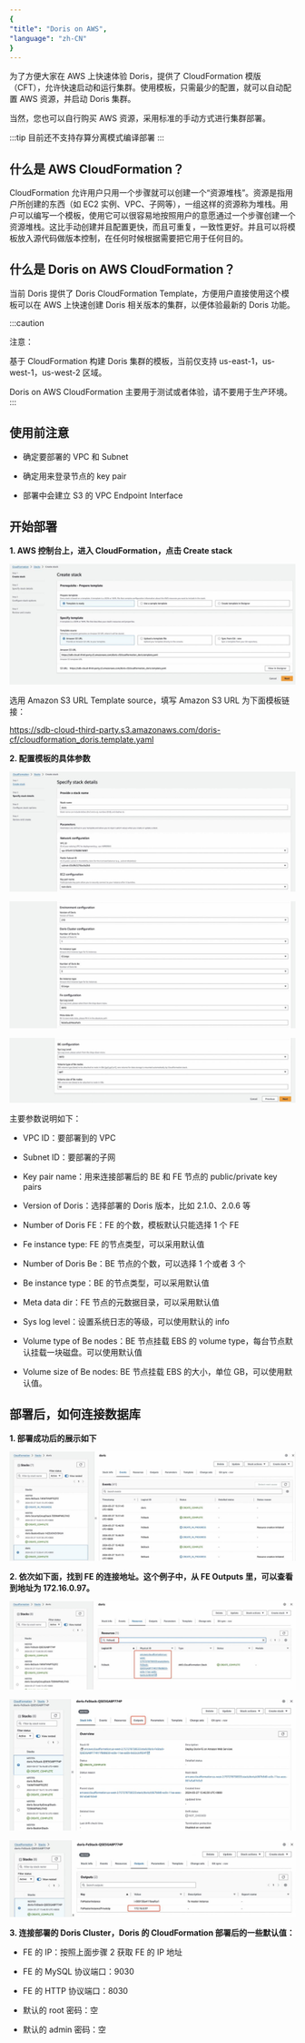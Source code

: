 ```yaml
---
{
"title": "Doris on AWS",
"language": "zh-CN"
}
---
```


为了方便大家在 AWS 上快速体验 Doris，提供了 CloudFormation 模版（CFT），允许快速启动和运行集群。使用模板，只需最少的配置，就可以自动配置 AWS 资源，并启动 Doris 集群。

当然，您也可以自行购买 AWS 资源，采用标准的手动方式进行集群部署。

:::tip
目前还不支持存算分离模式编译部署
:::

## 什么是 AWS CloudFormation？

CloudFormation 允许用户只用一个步骤就可以创建一个“资源堆栈”。资源是指用户所创建的东西（如 EC2 实例、VPC、子网等），一组这样的资源称为堆栈。用户可以编写一个模板，使用它可以很容易地按照用户的意愿通过一个步骤创建一个资源堆栈。这比手动创建并且配置更快，而且可重复，一致性更好。并且可以将模板放入源代码做版本控制，在任何时候根据需要把它用于任何目的。

## 什么是 Doris on AWS CloudFormation？

当前 Doris 提供了 Doris CloudFormation Template，方便用户直接使用这个模板可以在 AWS 上快速创建 Doris 相关版本的集群，以便体验最新的 Doris 功能。

:::caution

注意：

基于 CloudFormation 构建 Doris 集群的模板，当前仅支持 us-east-1，us-west-1，us-west-2 区域。

Doris on AWS CloudFormation 主要用于测试或者体验，请不要用于生产环境。
:::

## 使用前注意

- 确定要部署的 VPC 和 Subnet

- 确定用来登录节点的 key pair

- 部署中会建立 S3 的 VPC Endpoint Interface

## 开始部署

**1. AWS 控制台上，进入 CloudFormation，点击 Create stack**

![开始部署-AWS 控制台 进入 CloudFormation](/images/start-deployment.jpeg)

选用 Amazon S3 URL Template source，填写 Amazon S3 URL 为下面模板链接：

https://sdb-cloud-third-party.s3.amazonaws.com/doris-cf/cloudformation_doris.template.yaml

**2. 配置模板的具体参数**


![配置模板的具体参数](/images/configure-specific-parameters-1.jpeg)

![配置模板的具体参数](/images/configure-specific-parameters-2.jpeg)

![配置模板的具体参数](/images/configure-specific-parameters-3.jpeg)


主要参数说明如下：

- VPC ID：要部署到的 VPC

- Subnet ID：要部署的子网

- Key pair name：用来连接部署后的 BE 和 FE 节点的 public/private key pairs

- Version of Doris：选择部署的 Doris 版本，比如 2.1.0、2.0.6 等

- Number of Doris FE：FE 的个数，模板默认只能选择 1 个 FE

- Fe instance type: FE 的节点类型，可以采用默认值

- Number of Doris Be：BE 节点的个数，可以选择 1 个或者 3 个

- Be instance type：BE 的节点类型，可以采用默认值

- Meta data dir：FE 节点的元数据目录，可以采用默认值

- Sys log level：设置系统日志的等级，可以使用默认的 info

- Volume type of Be nodes：BE 节点挂载 EBS 的 volume type，每台节点默认挂载一块磁盘。可以使用默认值

- Volume size of Be nodes: BE 节点挂载 EBS 的大小，单位 GB，可以使用默认值。 

## 部署后，如何连接数据库

**1. 部署成功后的展示如下**

![如何连接数据库](/images/how-to-connect-to-the-database.jpeg)

**2. 依次如下面，找到 FE 的连接地址。这个例子中，从 FE Outputs 里，可以查看到地址为 172.16.0.97。**

![找到 FE 的连接地址](/images/find-connection-address-for-fe-1.jpeg)

![找到 FE 的连接地址](/images/find-connection-address-for-fe-2.jpeg)

![找到 FE 的连接地址](/images/find-connection-address-for-fe-3.jpeg)

**3. 连接部署的 Doris Cluster，Doris 的 CloudFormation 部署后的一些默认值：**

- FE 的 IP：按照上面步骤 2 获取 FE 的 IP 地址

- FE 的 MySQL 协议端口：9030

- FE 的 HTTP 协议端口：8030

- 默认的 root 密码：空

- 默认的 admin 密码：空
